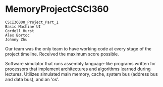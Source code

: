 # MemoryProjectCSCI360
	CSCI36000_Project_Part_1
	Basic Machine UI
	Cordell Hurst
	Alex Bortoc
	Johnny Zhu

Our team was the only team to have working code at every stage of the project timeline. Received the maximum score possible.

Software simulator that runs assembly language-like programs written for processors that implement architectures and algorithms learned during lectures. Utilizes simulated main memory, cache, system bus (address bus and data bus), and an 'os'.

